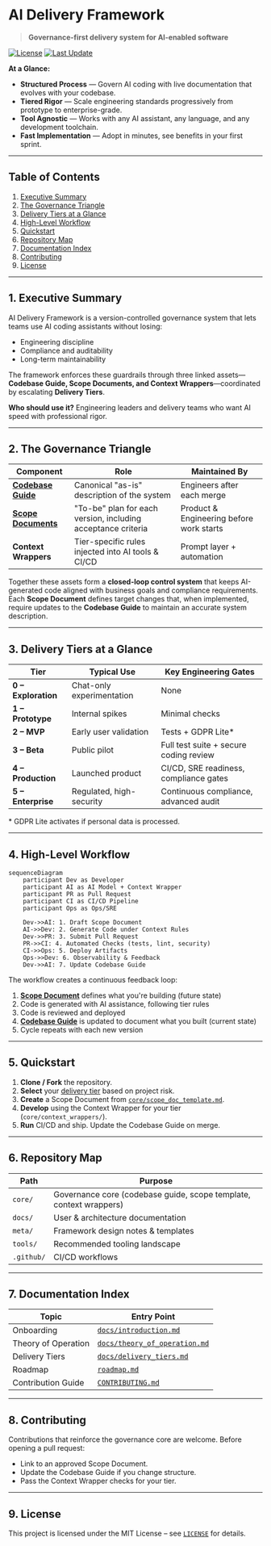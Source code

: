 # AI Delivery Framework

> **Governance-first delivery system for AI-enabled software**

[![License](https://img.shields.io/github/license/skyblue-will/AI-Delivery-Framework)](LICENSE)
[![Last Update](https://img.shields.io/github/last-commit/skyblue-will/AI-Delivery-Framework)](https://github.com/skyblue-will/AI-Delivery-Framework/commits/main)

**At a Glance:**
* **Structured Process** — Govern AI coding with live documentation that evolves with your codebase.
* **Tiered Rigor** — Scale engineering standards progressively from prototype to enterprise-grade.
* **Tool Agnostic** — Works with any AI assistant, any language, and any development toolchain.
* **Fast Implementation** — Adopt in minutes, see benefits in your first sprint.

---

## Table of Contents

1. [Executive Summary](#1-executive-summary)
2. [The Governance Triangle](#2-the-governance-triangle)
3. [Delivery Tiers at a Glance](#3-delivery-tiers-at-a-glance)
4. [High-Level Workflow](#4-high-level-workflow)
5. [Quickstart](#5-quickstart)
6. [Repository Map](#6-repository-map)
7. [Documentation Index](#7-documentation-index)
8. [Contributing](#8-contributing)
9. [License](#9-license)

---

## 1. Executive Summary

AI Delivery Framework is a version-controlled governance system that lets teams use AI coding assistants without losing:

* Engineering discipline
* Compliance and auditability
* Long-term maintainability

The framework enforces these guardrails through three linked assets—**Codebase Guide, Scope Documents, and Context Wrappers**—coordinated by escalating **Delivery Tiers**.

**Who should use it?** Engineering leaders and delivery teams who want AI speed with professional rigor.

---

## 2. The Governance Triangle

| Component | Role | Maintained By |
|-----------|------|--------------|
| **[Codebase Guide](core/codebase_guide.md)** | Canonical "as-is" description of the system | Engineers after each merge |
| **[Scope Documents](core/scope_doc_template.md)** | "To-be" plan for each version, including acceptance criteria | Product & Engineering before work starts |
| **Context Wrappers** | Tier-specific rules injected into AI tools & CI/CD | Prompt layer + automation |

Together these assets form a **closed-loop control system** that keeps AI-generated code aligned with business goals and compliance requirements. Each **Scope Document** defines target changes that, when implemented, require updates to the **Codebase Guide** to maintain an accurate system description.

---

## 3. Delivery Tiers at a Glance

| Tier | Typical Use | Key Engineering Gates |
|------|-------------|-----------------------|
| **0 – Exploration** | Chat-only experimentation | None |
| **1 – Prototype** | Internal spikes | Minimal checks |
| **2 – MVP** | Early user validation | Tests + GDPR Lite* |
| **3 – Beta** | Public pilot | Full test suite + secure coding review |
| **4 – Production** | Launched product | CI/CD, SRE readiness, compliance gates |
| **5 – Enterprise** | Regulated, high-security | Continuous compliance, advanced audit |

\* GDPR Lite activates if personal data is processed.

---

## 4. High-Level Workflow

```mermaid
sequenceDiagram
    participant Dev as Developer
    participant AI as AI Model + Context Wrapper
    participant PR as Pull Request
    participant CI as CI/CD Pipeline
    participant Ops as Ops/SRE

    Dev->>AI: 1. Draft Scope Document
    AI->>Dev: 2. Generate Code under Context Rules
    Dev->>PR: 3. Submit Pull Request
    PR->>CI: 4. Automated Checks (tests, lint, security)
    CI->>Ops: 5. Deploy Artifacts
    Ops->>Dev: 6. Observability & Feedback
    Dev->>AI: 7. Update Codebase Guide
```

The workflow creates a continuous feedback loop:
1. **[Scope Document](core/scope_doc_template.md)** defines what you're building (future state)
2. Code is generated with AI assistance, following tier rules
3. Code is reviewed and deployed
4. **[Codebase Guide](core/codebase_guide.md)** is updated to document what you built (current state)
5. Cycle repeats with each new version

---

## 5. Quickstart

1. **Clone / Fork** the repository.
2. **Select** your [delivery tier](docs/delivery_tiers.md) based on project risk.
3. **Create** a Scope Document from [`core/scope_doc_template.md`](core/scope_doc_template.md).
4. **Develop** using the Context Wrapper for your tier (`core/context_wrappers/`).
5. **Run** CI/CD and ship. Update the Codebase Guide on merge.

---

## 6. Repository Map

| Path | Purpose |
|------|---------|
| `core/` | Governance core (codebase guide, scope template, context wrappers) |
| `docs/` | User & architecture documentation |
| `meta/` | Framework design notes & templates |
| `tools/` | Recommended tooling landscape |
| `.github/` | CI/CD workflows |

---

## 7. Documentation Index

| Topic | Entry Point |
|-------|-------------|
| Onboarding | [`docs/introduction.md`](docs/introduction.md) |
| Theory of Operation | [`docs/theory_of_operation.md`](docs/theory_of_operation.md) |
| Delivery Tiers | [`docs/delivery_tiers.md`](docs/delivery_tiers.md) |
| Roadmap | [`roadmap.md`](roadmap.md) |
| Contribution Guide | [`CONTRIBUTING.md`](CONTRIBUTING.md) |

---

## 8. Contributing

Contributions that reinforce the governance core are welcome. Before opening a pull request:

* Link to an approved Scope Document.
* Update the Codebase Guide if you change structure.
* Pass the Context Wrapper checks for your tier.

---

## 9. License

This project is licensed under the MIT License – see [`LICENSE`](LICENSE) for details.